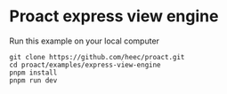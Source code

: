 # Proact express view engine

Run this example on your local computer

```
git clone https://github.com/heec/proact.git
cd proact/examples/express-view-engine
pnpm install
pnpm run dev

```
